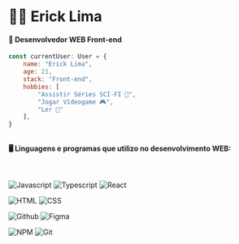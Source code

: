 # 🧑‍💻 Erick Lima 
#### 📌 Desenvolvedor WEB Front-end

```javascript
const currentUser: User = {
    name: "Erick Lima",
    age: 21,
    stack: "Front-end",
    hobbies: [
        "Assistir Séries SCI-FI 🤖",
        "Jogar Vídeogame 🎮",
        "Ler 📖"
    ],
}
```
##

#### 🖥️ Linguagens e programas que utilizo no desenvolvimento WEB:

<br>
<p align="left">
    <img 
        alt="Javascript"
        src="https://img.shields.io/badge/JavaScript-F7DF1E.svg?style=for-the-badge&logo=JavaScript&logoColor=black"
    >
    <img 
        alt="Typescript"
        src="https://img.shields.io/badge/TypeScript-3178C6.svg?style=for-the-badge&logo=TypeScript&logoColor=white"
    >
    <img 
        alt="React"
        src="https://img.shields.io/badge/React-61DAFB.svg?style=for-the-badge&logo=React&logoColor=black"
    >
</p>

<p align="left">
    <img 
        alt="HTML"
        src="https://img.shields.io/badge/HTML5-E34F26.svg?style=for-the-badge&logo=HTML5&logoColor=white"
    >
    <img 
        alt="CSS"
        src="https://img.shields.io/badge/CSS-663399.svg?style=for-the-badge&logo=CSS&logoColor=white"
    >
</p>

<p align="left">
    <img 
        alt="Github"
        src="https://img.shields.io/badge/GitHub-181717.svg?style=for-the-badge&logo=GitHub&logoColor=white"
    >
    <img 
        alt="Figma"
        src="https://img.shields.io/badge/Figma-F24E1E.svg?style=for-the-badge&logo=Figma&logoColor=white"
    >
</p>

<p align="left">
    <img 
        alt="NPM"
        src="https://img.shields.io/badge/npm-CB3837.svg?style=for-the-badge&logo=npm&logoColor=white"
    >
    <img 
        alt="Git"
        src="https://img.shields.io/badge/Git-F05032.svg?style=for-the-badge&logo=Git&logoColor=white"
    >
</p>
